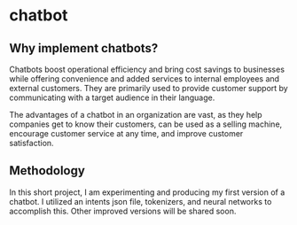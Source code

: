 # chatbot


## Why implement chatbots?

Chatbots boost operational efficiency and bring cost savings to businesses while offering convenience and added services to internal employees and external customers. They are primarily used to provide customer support by communicating with a target audience in their language.

The advantages of a chatbot in an organization are vast, as they help companies get to know their customers, can be used as a selling machine, encourage customer service at any time, and improve customer satisfaction.

## Methodology

In this short project, I am experimenting and producing my first version of a chatbot. I utilized an intents json file, tokenizers, and neural networks to accomplish this. Other improved versions will be shared soon.
